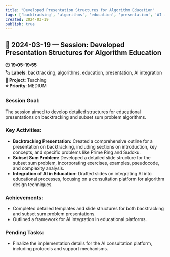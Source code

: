 ```yaml
---
title: "Developed Presentation Structures for Algorithm Education"
tags: ['backtracking', 'algorithms', 'education', 'presentation', 'AI integration']
created: 2024-03-19
publish: true
---
```


## 📅 2024-03-19 — Session: Developed Presentation Structures for Algorithm Education

**🕒 19:05–19:55**  
**🏷️ Labels**: backtracking, algorithms, education, presentation, AI integration  
**📂 Project**: Teaching  
**⭐ Priority**: MEDIUM  


### Session Goal:
The session aimed to develop detailed structures for educational presentations on backtracking and subset sum problem algorithms.

### Key Activities:
- **Backtracking Presentation:** Created a comprehensive outline for a presentation on backtracking, including sections on introduction, key concepts, and specific problems like Prime Ring and Sudoku.
- **Subset Sum Problem:** Developed a detailed slide structure for the subset sum problem, incorporating exercises, examples, pseudocode, and complexity analysis.
- **Integration of AI in Education:** Drafted slides on integrating AI into educational processes, focusing on a consultation platform for algorithm design techniques.

### Achievements:
- Completed detailed templates and slide structures for both backtracking and subset sum problem presentations.
- Outlined a framework for AI integration in educational platforms.

### Pending Tasks:
- Finalize the implementation details for the AI consultation platform, including protocols and support mechanisms.
